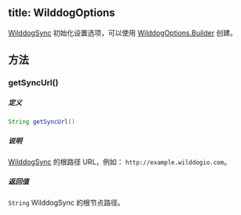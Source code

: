 title: WilddogOptions
----
[WilddogSync](/api/sync/android/WilddogSync.html) 初始化设置选项，可以使用 [WilddogOptions.Builder](/api/sync/android/WilddogOptions.Builder.html) 创建。

## 方法

### getSyncUrl()
##### 定义

```java
String getSyncUrl()
```

##### 说明

[WilddogSync](/api/sync/android/WilddogSync.html) 的根路径 URL，例如： `http://example.wilddogio.com`。

##### 返回值

`String` WilddogSync 的根节点路径。
</br>


